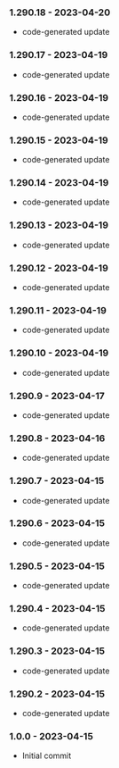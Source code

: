 ### 1.290.18 - 2023-04-20

- code-generated update

### 1.290.17 - 2023-04-19

- code-generated update

### 1.290.16 - 2023-04-19

- code-generated update

### 1.290.15 - 2023-04-19

- code-generated update

### 1.290.14 - 2023-04-19

- code-generated update

### 1.290.13 - 2023-04-19

- code-generated update

### 1.290.12 - 2023-04-19

- code-generated update

### 1.290.11 - 2023-04-19

- code-generated update

### 1.290.10 - 2023-04-19

- code-generated update

### 1.290.9 - 2023-04-17

- code-generated update

### 1.290.8 - 2023-04-16

- code-generated update

### 1.290.7 - 2023-04-15

- code-generated update

### 1.290.6 - 2023-04-15

- code-generated update

### 1.290.5 - 2023-04-15

- code-generated update

### 1.290.4 - 2023-04-15

- code-generated update

### 1.290.3 - 2023-04-15

- code-generated update

### 1.290.2 - 2023-04-15

- code-generated update

### 1.0.0 - 2023-04-15

- Initial commit